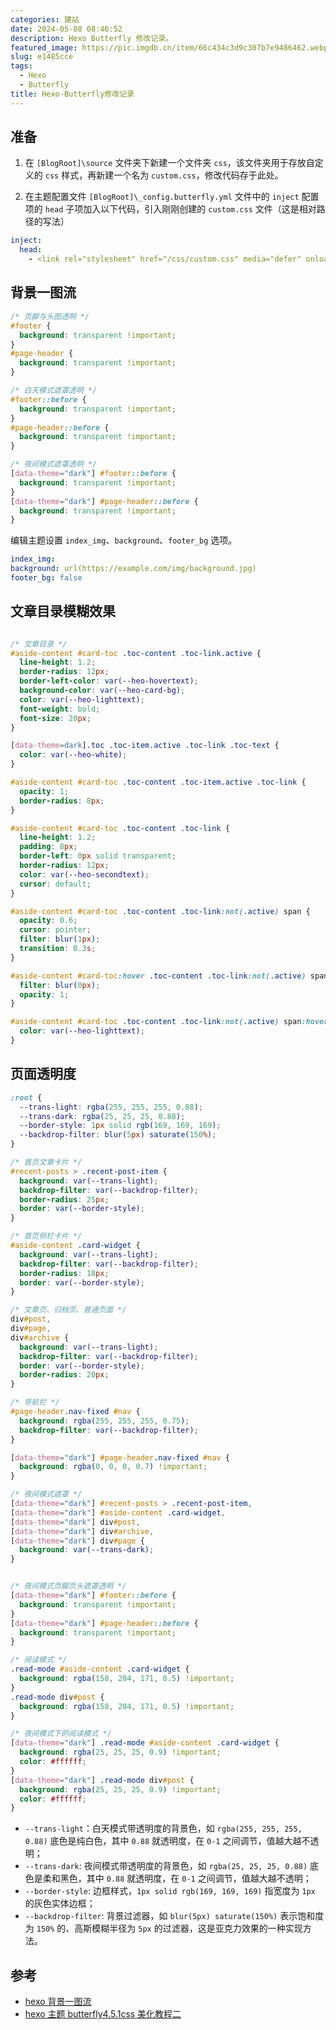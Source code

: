 ```yaml
---
categories: 建站
date: 2024-05-08 08:46:52
description: Hexo Butterfly 修改记录。
featured_image: https://pic.imgdb.cn/item/66c434c3d9c307b7e9486462.webp
slug: e1485cce
tags:
  - Hexo
  - Butterfly
title: Hexo-Butterfly修改记录
---
```


## 准备
1. 在 `[BlogRoot]\source` 文件夹下新建一个文件夹 `css`，该文件夹用于存放自定义的 `css` 样式，再新建一个名为 `custom.css`，修改代码存于此处。

2. 在主题配置文件 `[BlogRoot]\_config.butterfly.yml` 文件中的 `inject` 配置项的 `head` 子项加入以下代码，引入刚刚创建的 `custom.css` 文件（这是相对路径的写法）

```yaml
inject:
  head:
    - <link rel="stylesheet" href="/css/custom.css" media="defer" onload="this.media='all'">
```

## 背景一图流

```css
/* 页脚与头图透明 */
#footer {
  background: transparent !important;
}
#page-header {
  background: transparent !important;
}

/* 白天模式遮罩透明 */
#footer::before {
  background: transparent !important;
}
#page-header::before {
  background: transparent !important;
}

/* 夜间模式遮罩透明 */
[data-theme="dark"] #footer::before {
  background: transparent !important;
}
[data-theme="dark"] #page-header::before {
  background: transparent !important;
}
```

编辑主题设置 `index_img`、`background`、`footer_bg` 选项。

```yaml
index_img: 
background: url(https://example.com/img/background.jpg)
footer_bg: false
```

## 文章目录模糊效果

```css

/* 文章目录 */
#aside-content #card-toc .toc-content .toc-link.active {
  line-height: 1.2;
  border-radius: 12px;
  border-left-color: var(--heo-hovertext);
  background-color: var(--heo-card-bg);
  color: var(--heo-lighttext);
  font-weight: bold;
  font-size: 20px;
}

[data-theme=dark].toc .toc-item.active .toc-link .toc-text {
  color: var(--heo-white);
}

#aside-content #card-toc .toc-content .toc-item.active .toc-link {
  opacity: 1;
  border-radius: 8px;
}

#aside-content #card-toc .toc-content .toc-link {
  line-height: 1.2;
  padding: 8px;
  border-left: 0px solid transparent;
  border-radius: 12px;
  color: var(--heo-secondtext);
  cursor: default;
}

#aside-content #card-toc .toc-content .toc-link:not(.active) span {
  opacity: 0.6;
  cursor: pointer;
  filter: blur(1px);
  transition: 0.3s;
}

#aside-content #card-toc:hover .toc-content .toc-link:not(.active) span {
  filter: blur(0px);
  opacity: 1;
}

#aside-content #card-toc .toc-content .toc-link:not(.active) span:hover {
  color: var(--heo-lighttext);
}
```

## 页面透明度

```css
:root {
  --trans-light: rgba(255, 255, 255, 0.88);
  --trans-dark: rgba(25, 25, 25, 0.88);
  --border-style: 1px solid rgb(169, 169, 169);
  --backdrop-filter: blur(5px) saturate(150%);
}

/* 首页文章卡片 */
#recent-posts > .recent-post-item {
  background: var(--trans-light);
  backdrop-filter: var(--backdrop-filter);
  border-radius: 25px;
  border: var(--border-style);
}

/* 首页侧栏卡片 */
#aside-content .card-widget {
  background: var(--trans-light);
  backdrop-filter: var(--backdrop-filter);
  border-radius: 18px;
  border: var(--border-style);
}

/* 文章页、归档页、普通页面 */
div#post,
div#page,
div#archive {
  background: var(--trans-light);
  backdrop-filter: var(--backdrop-filter);
  border: var(--border-style);
  border-radius: 20px;
}

/* 导航栏 */
#page-header.nav-fixed #nav {
  background: rgba(255, 255, 255, 0.75);
  backdrop-filter: var(--backdrop-filter);
}

[data-theme="dark"] #page-header.nav-fixed #nav {
  background: rgba(0, 0, 0, 0.7) !important;
}

/* 夜间模式遮罩 */
[data-theme="dark"] #recent-posts > .recent-post-item,
[data-theme="dark"] #aside-content .card-widget,
[data-theme="dark"] div#post,
[data-theme="dark"] div#archive,
[data-theme="dark"] div#page {
  background: var(--trans-dark);
}


/* 夜间模式页脚页头遮罩透明 */
[data-theme="dark"] #footer::before {
  background: transparent !important;
}
[data-theme="dark"] #page-header::before {
  background: transparent !important;
}

/* 阅读模式 */
.read-mode #aside-content .card-widget {
  background: rgba(158, 204, 171, 0.5) !important;
}
.read-mode div#post {
  background: rgba(158, 204, 171, 0.5) !important;
}

/* 夜间模式下的阅读模式 */
[data-theme="dark"] .read-mode #aside-content .card-widget {
  background: rgba(25, 25, 25, 0.9) !important;
  color: #ffffff;
}
[data-theme="dark"] .read-mode div#post {
  background: rgba(25, 25, 25, 0.9) !important;
  color: #ffffff;
}
```

- `--trans-light`：白天模式带透明度的背景色，如 `rgba(255, 255, 255, 0.88)` 底色是纯白色，其中 `0.88` 就透明度，在 `0-1` 之间调节，值越大越不透明；
- `--trans-dark`: 夜间模式带透明度的背景色，如 `rgba(25, 25, 25, 0.88)` 底色是柔和黑色，其中 `0.88` 就透明度，在 `0-1` 之间调节，值越大越不透明；
- `--border-style`: 边框样式，`1px solid rgb(169, 169, 169)` 指宽度为 `1px` 的灰色实体边框；
- `--backdrop-filter`: 背景过滤器，如 `blur(5px) saturate(150%)` 表示饱和度为 `150%` 的、高斯模糊半径为 `5px` 的过滤器，这是亚克力效果的一种实现方法。

## 参考

- [hexo 背景一图流](https://jiangyuhui.top/2023/08/03/hexo%E8%83%8C%E6%99%AF%E4%B8%80%E5%9B%BE%E6%B5%81/)
- [hexo 主题 butterfly4.5.1css 美化教程二](https://blog.4t.pw/posts/eb769414.html)
